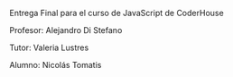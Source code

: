 Entrega Final para el curso de JavaScript de CoderHouse

Profesor: Alejandro Di Stefano

Tutor: Valeria Lustres

Alumno: Nicolás Tomatis
